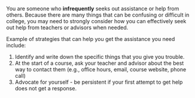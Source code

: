 You are someone who **infrequently** seeks out assistance or help from others. Because there are many things that can be confusing or difficult in college, you may need to strongly consider how you can effectively seek out help from teachers or advisors when needed.

Example of strategies that can help you get the assistance you need include: 

1.	Identify and write down the specific things that you give you trouble.
2.	At the start of a course, ask your teacher and advisor about the best way to contact them (e.g., office hours, email, course website, phone call)
3.	Advocate for yourself - be persistent if your first attempt to get help does not get a response.
